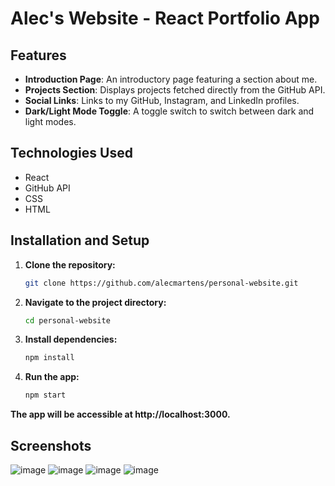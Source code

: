 # Alec's Website - React Portfolio App

## Features

- **Introduction Page**: An introductory page featuring a section about me.
- **Projects Section**: Displays projects fetched directly from the GitHub API.
- **Social Links**: Links to my GitHub, Instagram, and LinkedIn profiles.
- **Dark/Light Mode Toggle**: A toggle switch to switch between dark and light modes.

## Technologies Used

- React
- GitHub API
- CSS
- HTML

## Installation and Setup

1. **Clone the repository:**
   ```bash
   git clone https://github.com/alecmartens/personal-website.git
2. **Navigate to the project directory:**
   ```bash
   cd personal-website
3. **Install dependencies:**
   ```bash
   npm install
4. **Run the app:**
   ```bash
   npm start

  **The app will be accessible at http://localhost:3000.**

## Screenshots
![image](https://github.com/alecmartens/personal-website/assets/46932976/1bfe5b5a-3703-4017-ae74-a4fd339520db)
![image](https://github.com/alecmartens/personal-website/assets/46932976/6ae022dd-69af-4df2-890a-dcdd522d847f)
![image](https://github.com/alecmartens/personal-website/assets/46932976/f90c6986-e6c7-44f8-b0c1-46c1d811fd59)
![image](https://github.com/alecmartens/personal-website/assets/46932976/2695d249-f1e7-42fa-99eb-ef9ae0952356)
